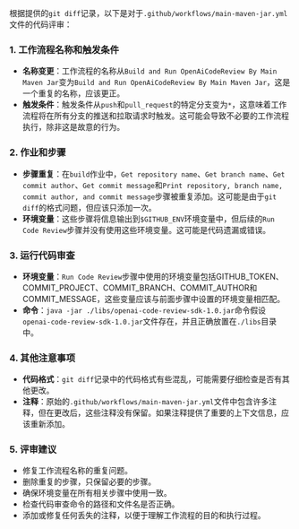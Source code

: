 根据提供的`git diff`记录，以下是对于`.github/workflows/main-maven-jar.yml`文件的代码评审：

### 1. 工作流程名称和触发条件
- **名称变更**：工作流程的名称从`Build and Run OpenAiCodeReview By Main Maven Jar`变为`Build and Run OpenAiCodeReview By Main Maven Jar`，这是一个重复的名称，应该更正。
- **触发条件**：触发条件从`push`和`pull_request`的特定分支变为`*`，这意味着工作流程将在所有分支的推送和拉取请求时触发。这可能会导致不必要的工作流程执行，除非这是故意的行为。

### 2. 作业和步骤
- **步骤重复**：在`build`作业中，`Get repository name`、`Get branch name`、`Get commit author`、`Get commit message`和`Print repository, branch name, commit author, and commit message`步骤被重复添加。这可能是由于`git diff`的格式问题，但应该只添加一次。
- **环境变量**：这些步骤将信息输出到`$GITHUB_ENV`环境变量中，但后续的`Run Code Review`步骤并没有使用这些环境变量。这可能是代码遗漏或错误。

### 3. 运行代码审查
- **环境变量**：`Run Code Review`步骤中使用的环境变量包括GITHUB_TOKEN、COMMIT_PROJECT、COMMIT_BRANCH、COMMIT_AUTHOR和COMMIT_MESSAGE，这些变量应该与前面步骤中设置的环境变量相匹配。
- **命令**：`java -jar ./libs/openai-code-review-sdk-1.0.jar`命令假设`openai-code-review-sdk-1.0.jar`文件存在，并且正确放置在`./libs`目录中。

### 4. 其他注意事项
- **代码格式**：`git diff`记录中的代码格式有些混乱，可能需要仔细检查是否有其他更改。
- **注释**：原始的`.github/workflows/main-maven-jar.yml`文件中包含许多注释，但在更改后，这些注释没有保留。如果注释提供了重要的上下文信息，应该重新添加。

### 5. 评审建议
- 修复工作流程名称的重复问题。
- 删除重复的步骤，只保留必要的步骤。
- 确保环境变量在所有相关步骤中使用一致。
- 检查代码审查命令的路径和文件名是否正确。
- 添加或修复任何丢失的注释，以便于理解工作流程的目的和执行过程。